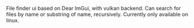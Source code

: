 File finder ui based on Dear ImGui, with vulkan backend.
Can search for files by name or substring of name, recursively.
Currently only available on linux.
